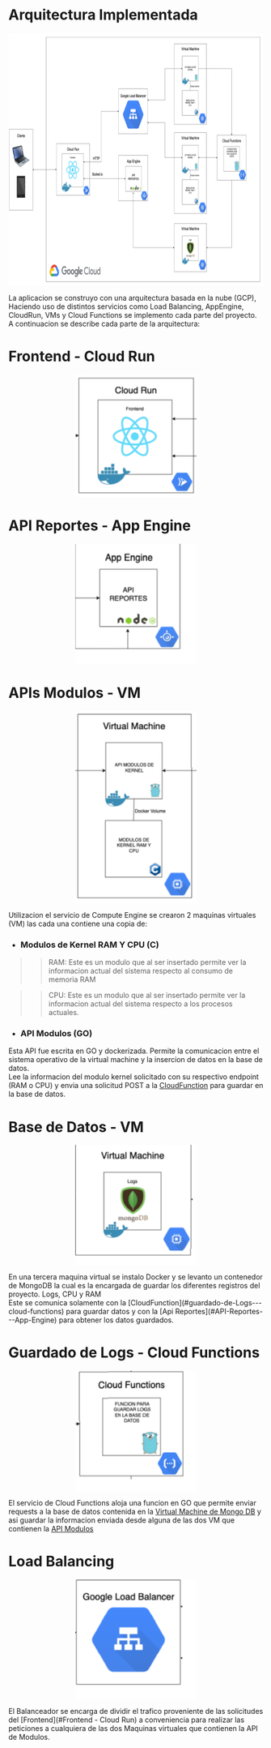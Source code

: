# Arquitectura Implementada

<p align="center"> 
  <img align="center" width="640px" height="500px" src="imgs/Arq.png" />
</p>

La aplicacion se construyo con una arquitectura basada en la nube (GCP), Haciendo uso de distintos servicios como Load Balancing, AppEngine, CloudRun, VMs y Cloud Functions se implemento
cada parte del proyecto. A continuacion se describe cada parte de la arquitectura:
# Frontend - Cloud Run
<p align="center"> 
  <img align="center" width="240px" src="imgs/CloudRun.png" />
</p>


# API Reportes - App Engine
<p align="center"> 
  <img align="center" width="240px" src="imgs/AppEngine.png" />
</p>


# APIs Modulos - VM 
<p align="center"> 
  <img align="center" width="240px" src="imgs/VMModulos.png" />
</p>
Utilizacion el servicio de Compute Engine se crearon 2 maquinas virtuales (VM) las cada una contiene una copia de: 

- ### Modulos de Kernel RAM Y CPU (C)
>> RAM: Este es un modulo que al ser insertado permite ver la informacion actual del sistema respecto al consumo de memoria RAM

>> CPU: Este es un modulo que al ser insertado permite ver la informacion actual del sistema respecto a los procesos actuales.


- ### API Modulos (GO)
Esta API fue escrita en GO y dockerizada. Permite la comunicacion entre el sistema operativo de la virtual machine y la insercion de datos en la base de datos. <br>
Lee la informacion del modulo kernel solicitado con su respectivo endpoint (RAM o CPU) y envia una solicitud POST a la [CloudFunction](#guardado-de-Logs---cloud-functions) para guardar en la base de datos.


# Base de Datos - VM
<p align="center"> 
  <img align="center" width="240px" src="imgs/VMMongo.png" />
</p>
En una tercera maquina virtual se instalo Docker y se levanto un contenedor de MongoDB la cual es la encargada de guardar los diferentes registros del proyecto. Logs, CPU y RAM
<br>
Este se comunica solamente con la [CloudFunction](#guardado-de-Logs---cloud-functions) para guardar datos y con la [Api Reportes](#API-Reportes---App-Engine) para obtener los datos guardados.


# Guardado de Logs - Cloud Functions
<p align="center"> 
  <img align="center" width="240px" src="imgs/CloudFunctions.png" />
</p>

El servicio de Cloud Functions aloja una funcion en GO que permite enviar requests a la base de datos contenida en la [Virtual Machine de Mongo DB](#Base-de-Datos---VM) y asi guardar la informacion enviada desde alguna de las dos VM que contienen la [API Modulos](#APIs-Modulos---VM)



# Load Balancing 
<p align="center"> 
  <img align="center" width="240px" src="imgs/Balancer.png" />
</p>

El Balanceador se encarga de dividir el trafico proveniente de las solicitudes del [Frontend](#Frontend - Cloud Run) a conveniencia para realizar las peticiones a cualquiera de las dos Maquinas virtuales que contienen la API de Modulos.



